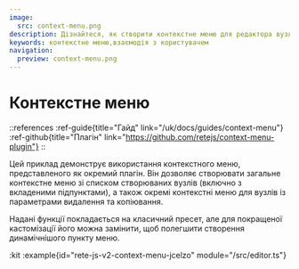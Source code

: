 ```yaml
---
image:
  src: context-menu.png
description: Дізнайтеся, як створити контекстне меню для редактора вузлів за допомогою цього прикладу. Використовуйте наданий плагін для створення загального контекстного меню зі списком вузлів, які потрібно створити, а також індивідуальних контекстних меню для вузлів із параметрами видалення та копіювання
keywords: контекстне меню,взаємодія з користувачем
navigation:
  preview: context-menu.png
---
```


# Контекстне меню

::references
:ref-guide{title="Гайд" link="/uk/docs/guides/context-menu"}
:ref-github{title="Плагін" link="https://github.com/retejs/context-menu-plugin"}
::

Цей приклад демонструє використання контекстного меню, представленого як окремий плагін. Він дозволяє створювати загальне контекстне меню зі списком створюваних вузлів (включно з вкладеними підпунктами), а також окремі контекстні меню для вузлів із параметрами видалення та копіювання.

Надані функції покладається на класичний пресет, але для покращеної кастомізації його можна замінити, щоб полегшити створення динамічнішого пункту меню.

:kit
:example{id="rete-js-v2-context-menu-jcelzo" module="/src/editor.ts"}
